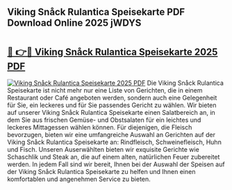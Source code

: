 ## Viking Snåck Rulantica Speisekarte PDF Download Online 2025 jWDYS

# <h2><a href="http://gc96na5.nevu.top/?p=Viking+Sn%c3%a5ck+Rulantica+Speisekarte">🔗 👉🔴 Viking Snåck Rulantica Speisekarte 2025 PDF</a></h2>

[![Viking Snåck Rulantica Speisekarte 2025 PDF](https://i.imgur.com/dBaPXMq.png)](http://gc96na5.nevu.top/?p=Viking+Sn%c3%a5ck+Rulantica+Speisekarte)
Die Viking Snåck Rulantica Speisekarte ist nicht mehr nur eine Liste von Gerichten, die in einem Restaurant oder Café angeboten werden, sondern auch eine Gelegenheit für Sie, ein leckeres und für Sie passendes Gericht zu wählen. Wir bieten auf unserer Viking Snåck Rulantica Speisekarte einen Salatbereich an, in dem Sie aus frischen Gemüse- und Obstsalaten für ein leichtes und leckeres Mittagessen wählen können. Für diejenigen, die Fleisch bevorzugen, bieten wir eine umfangreiche Auswahl an Gerichten auf der Viking Snåck Rulantica Speisekarte an: Rindfleisch, Schweinefleisch, Huhn und Fisch. Unseren Auserwählten bieten wir exquisite Gerichte wie Schaschlik und Steak an, die auf einem alten, natürlichen Feuer zubereitet werden. In jedem Fall sind wir bereit, Ihnen bei der Auswahl der Speisen auf der Viking Snåck Rulantica Speisekarte zu helfen und Ihnen einen komfortablen und angenehmen Service zu bieten.
